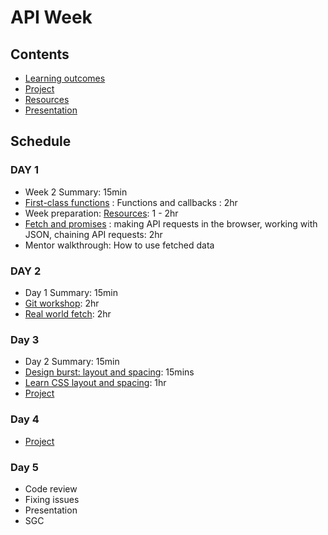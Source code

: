 # API Week

## Contents

- [Learning outcomes](./learning-outcomes.md)
- [Project](./project.md)
- [Resources](./resources)
- [Presentation](https://fac-slides.netlify.app/slides/http)

## Schedule

### DAY 1

- Week 2 Summary: 15min
- [First-class functions](https://github.com/oliverjam/first-class-functions) : Functions and callbacks : 2hr
- Week preparation: [Resources](./resources.md): 1 - 2hr
- [Fetch and promises](https://github.com/oliverjam/learn-fetch/) : making API requests in the browser, working with JSON, chaining API requests: 2hr
- Mentor walkthrough: How to use fetched data

### DAY 2

- Day 1 Summary: 15min
- [Git workshop](https://github.com/foundersandcoders/git-workflow-workshop-for-two): 2hr
- [Real world fetch](https://github.com/oliverjam/real-world-fetch): 2hr

### Day 3

- Day 2 Summary: 15min
- [Design burst: layout and spacing](http://facresources.com/slides/design-burst-week2.html#/): 15mins
- [Learn CSS layout and spacing](https://github.com/bobbysebolao/learn-css-flexbox): 1hr
- [Project](./project.md)

### Day 4

- [Project](./project.md)

### Day 5

- Code review
- Fixing issues
- Presentation
- SGC
